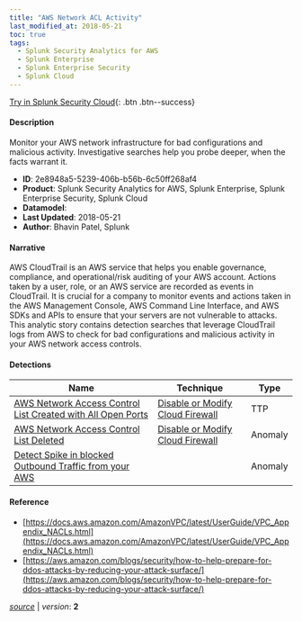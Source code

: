 ```yaml
---
title: "AWS Network ACL Activity"
last_modified_at: 2018-05-21
toc: true
tags:
  - Splunk Security Analytics for AWS
  - Splunk Enterprise
  - Splunk Enterprise Security
  - Splunk Cloud
---
```


[Try in Splunk Security Cloud](https://www.splunk.com/en_us/cyber-security.html){: .btn .btn--success}

#### Description

Monitor your AWS network infrastructure for bad configurations and malicious activity. Investigative searches help you probe deeper, when the facts warrant it.

- **ID**: 2e8948a5-5239-406b-b56b-6c50ff268af4
- **Product**: Splunk Security Analytics for AWS, Splunk Enterprise, Splunk Enterprise Security, Splunk Cloud
- **Datamodel**: 
- **Last Updated**: 2018-05-21
- **Author**: Bhavin Patel, Splunk

#### Narrative

AWS CloudTrail is an AWS service that helps you enable governance, compliance, and operational/risk auditing of your AWS account. Actions taken by a user, role, or an AWS service are recorded as events in CloudTrail. It is crucial for a company to monitor events and actions taken in the AWS Management Console, AWS Command Line Interface, and AWS SDKs and APIs to ensure that your servers are not vulnerable to attacks. This analytic story contains detection searches that leverage CloudTrail logs from AWS to check for bad configurations and malicious activity in your AWS network access controls.

#### Detections

| Name        | Technique   | Type         |
| ----------- | ----------- |--------------|
| [AWS Network Access Control List Created with All Open Ports](/cloud/aws_network_access_control_list_created_with_all_open_ports/) | [Disable or Modify Cloud Firewall](/tags/#disable-or-modify-cloud-firewall) | TTP |
| [AWS Network Access Control List Deleted](/cloud/aws_network_access_control_list_deleted/) | [Disable or Modify Cloud Firewall](/tags/#disable-or-modify-cloud-firewall) | Anomaly |
| [Detect Spike in blocked Outbound Traffic from your AWS](/cloud/detect_spike_in_blocked_outbound_traffic_from_your_aws/) |  | Anomaly |

#### Reference

* [https://docs.aws.amazon.com/AmazonVPC/latest/UserGuide/VPC_Appendix_NACLs.html](https://docs.aws.amazon.com/AmazonVPC/latest/UserGuide/VPC_Appendix_NACLs.html)
* [https://aws.amazon.com/blogs/security/how-to-help-prepare-for-ddos-attacks-by-reducing-your-attack-surface/](https://aws.amazon.com/blogs/security/how-to-help-prepare-for-ddos-attacks-by-reducing-your-attack-surface/)



[*source*](https://github.com/splunk/security_content/tree/develop/stories/aws_network_acl_activity.yml) \| *version*: **2**